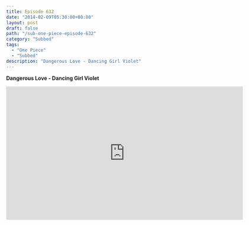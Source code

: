 ```yaml
---
title: Episode 632
date: "2014-02-09T05:30:00+00:00"
layout: post
draft: false
path: "/sub-one-piece-episode-632"
category: "Subbed"
tags:
  - "One Piece"
  - "Subbed"
description: "Dangerous Love - Dancing Girl Violet"
---
```


**Dangerous Love - Dancing Girl Violet**

<iframe width="640" height="360" src="https://www.rapidvideo.com/e/G6FRPFZJYJ" frameborder="0" marginwidth=0 marginheight=0 scrolling=no allowfullscreen></iframe>

